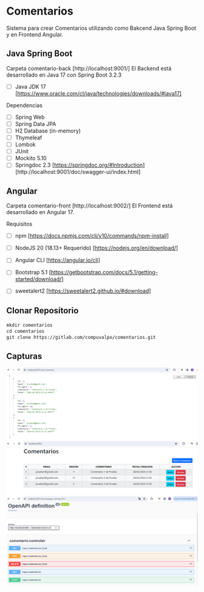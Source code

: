 # Comentarios
Sistema para crear Comentarios utilizando como Bakcend Java Spring Boot y en Frontend Angular.

## Java Spring Boot
Carpeta comentario-back [http://localhost:9001/]
El Backend está desarrollado en Java 17 con Spring Boot 3.2.3

- [ ] Java JDK 17 [https://www.oracle.com/cl/java/technologies/downloads/#java17]

Dependencias
- [ ] Spring Web
- [ ] Spring Data JPA
- [ ] H2 Database (in-memory)
- [ ] Thymeleaf
- [ ] Lombok
- [ ] JUnit
- [ ] Mockito 5.10
- [ ] Springdoc 2.3 [https://springdoc.org/#Introduction] [http://localhost:9001/doc/swagger-ui/index.html]

## Angular
Carpeta comentario-front [http://localhost:9002/]
El Frontend está desarrollado en Angular 17.

Requisitos
- [ ] npm [https://docs.npmjs.com/cli/v10/commands/npm-install]
- [ ] NodeJS 20 (18.13+ Requerido) [https://nodejs.org/en/download/]
- [ ] Angular CLI [https://angular.io/cli]
- [ ] Bootstrap 5.1 [https://getbootstrap.com/docs/5.1/getting-started/download/]
- [ ] sweetalert2 [https://sweetalert2.github.io/#download]


## Clonar Repositorio
```
mkdir comentarios
cd comentarios
git clone https://gitlab.com/compuvalpo/comentarios.git
```

## Capturas
![BackEnd](capturas/BackEnd.png)
![FrontEnd](capturas/FrontEnd.png)
![Swagger](capturas/Swagger.png)